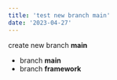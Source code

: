 ```yaml
---
title: 'test new branch main'
date: '2023-04-27'
---
```


create new branch **main**
- branch **main**
- branch **framework**
 